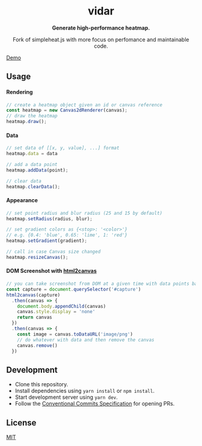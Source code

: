 <h1 align="center">vidar</h1>

<p align="center"><strong>Generate high-performance heatmap.</strong></p>

<p align="center">Fork of simpleheat.js with more focus on perfomance and maintainable code.</p>

[Demo](./playground/front)

## Usage

#### Rendering

```js
// create a heatmap object given an id or canvas reference
const heatmap = new Canvas2dRenderer(canvas);
// draw the heatmap
heatmap.draw();
```

#### Data

```js
// set data of [[x, y, value], ...] format
heatmap.data = data

// add a data point
heatmap.addData(point);

// clear data
heatmap.clearData();
```

#### Appearance

```js
// set point radius and blur radius (25 and 15 by default)
heatmap.setRadius(radius, blur);

// set gradient colors as {<stop>: '<color>'}
// e.g. {0.4: 'blue', 0.65: 'lime', 1: 'red'}
heatmap.setGradient(gradient);

// call in case Canvas size changed
heatmap.resizeCanvas();
```

#### DOM Screenshot with [html2canvas](https://github.com/niklasvh/html2canvas)
```js
// you can take screenshot from DOM at a given time with data points baked in
const capture = document.querySelector('#capture')
html2canvas(capture)
  .then(canvas => {
    document.body.appendChild(canvas)
    canvas.style.display = 'none'
    return canvas
  })
  .then(canvas => {
    const image = canvas.toDataURL('image/png')
    // do whatever with data and then remove the canvas
    canvas.remove()
  })

```
## Development
- Clone this repository.
- Install dependencies using `yarn install` or `npm install`.
- Start development server using `yarn dev`.
- Follow the [Conventional Commits Specification](https://conventionalcommits.org) for opening PRs.

## License

[MIT](./LICENSE)

